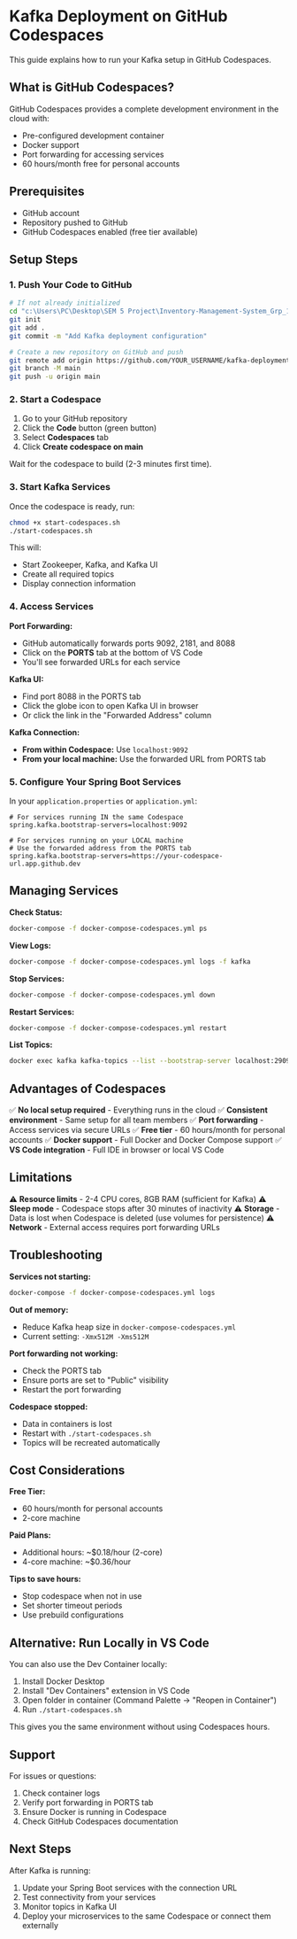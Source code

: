 # Kafka Deployment on GitHub Codespaces

This guide explains how to run your Kafka setup in GitHub Codespaces.

## What is GitHub Codespaces?

GitHub Codespaces provides a complete development environment in the cloud with:
- Pre-configured development container
- Docker support
- Port forwarding for accessing services
- 60 hours/month free for personal accounts

## Prerequisites

- GitHub account
- Repository pushed to GitHub
- GitHub Codespaces enabled (free tier available)

## Setup Steps

### 1. Push Your Code to GitHub

```bash
# If not already initialized
cd "c:\Users\PC\Desktop\SEM 5 Project\Inventory-Management-System_Grp_16\gcp-kafka-deployment"
git init
git add .
git commit -m "Add Kafka deployment configuration"

# Create a new repository on GitHub and push
git remote add origin https://github.com/YOUR_USERNAME/kafka-deployment.git
git branch -M main
git push -u origin main
```

### 2. Start a Codespace

1. Go to your GitHub repository
2. Click the **Code** button (green button)
3. Select **Codespaces** tab
4. Click **Create codespace on main**

Wait for the codespace to build (2-3 minutes first time).

### 3. Start Kafka Services

Once the codespace is ready, run:

```bash
chmod +x start-codespaces.sh
./start-codespaces.sh
```

This will:
- Start Zookeeper, Kafka, and Kafka UI
- Create all required topics
- Display connection information

### 4. Access Services

**Port Forwarding:**
- GitHub automatically forwards ports 9092, 2181, and 8088
- Click on the **PORTS** tab at the bottom of VS Code
- You'll see forwarded URLs for each service

**Kafka UI:**
- Find port 8088 in the PORTS tab
- Click the globe icon to open Kafka UI in browser
- Or click the link in the "Forwarded Address" column

**Kafka Connection:**
- **From within Codespace:** Use `localhost:9092`
- **From your local machine:** Use the forwarded URL from PORTS tab

### 5. Configure Your Spring Boot Services

In your `application.properties` or `application.yml`:

```properties
# For services running IN the same Codespace
spring.kafka.bootstrap-servers=localhost:9092

# For services running on your LOCAL machine
# Use the forwarded address from the PORTS tab
spring.kafka.bootstrap-servers=https://your-codespace-url.app.github.dev
```

## Managing Services

**Check Status:**
```bash
docker-compose -f docker-compose-codespaces.yml ps
```

**View Logs:**
```bash
docker-compose -f docker-compose-codespaces.yml logs -f kafka
```

**Stop Services:**
```bash
docker-compose -f docker-compose-codespaces.yml down
```

**Restart Services:**
```bash
docker-compose -f docker-compose-codespaces.yml restart
```

**List Topics:**
```bash
docker exec kafka kafka-topics --list --bootstrap-server localhost:29092
```

## Advantages of Codespaces

✅ **No local setup required** - Everything runs in the cloud
✅ **Consistent environment** - Same setup for all team members
✅ **Port forwarding** - Access services via secure URLs
✅ **Free tier** - 60 hours/month for personal accounts
✅ **Docker support** - Full Docker and Docker Compose support
✅ **VS Code integration** - Full IDE in browser or local VS Code

## Limitations

⚠️ **Resource limits** - 2-4 CPU cores, 8GB RAM (sufficient for Kafka)
⚠️ **Sleep mode** - Codespace stops after 30 minutes of inactivity
⚠️ **Storage** - Data is lost when Codespace is deleted (use volumes for persistence)
⚠️ **Network** - External access requires port forwarding URLs

## Troubleshooting

**Services not starting:**
```bash
docker-compose -f docker-compose-codespaces.yml logs
```

**Out of memory:**
- Reduce Kafka heap size in `docker-compose-codespaces.yml`
- Current setting: `-Xmx512M -Xms512M`

**Port forwarding not working:**
- Check the PORTS tab
- Ensure ports are set to "Public" visibility
- Restart the port forwarding

**Codespace stopped:**
- Data in containers is lost
- Restart with `./start-codespaces.sh`
- Topics will be recreated automatically

## Cost Considerations

**Free Tier:**
- 60 hours/month for personal accounts
- 2-core machine

**Paid Plans:**
- Additional hours: ~$0.18/hour (2-core)
- 4-core machine: ~$0.36/hour

**Tips to save hours:**
- Stop codespace when not in use
- Set shorter timeout periods
- Use prebuild configurations

## Alternative: Run Locally in VS Code

You can also use the Dev Container locally:

1. Install Docker Desktop
2. Install "Dev Containers" extension in VS Code
3. Open folder in container (Command Palette → "Reopen in Container")
4. Run `./start-codespaces.sh`

This gives you the same environment without using Codespaces hours.

## Support

For issues or questions:
1. Check container logs
2. Verify port forwarding in PORTS tab
3. Ensure Docker is running in Codespace
4. Check GitHub Codespaces documentation

## Next Steps

After Kafka is running:
1. Update your Spring Boot services with the connection URL
2. Test connectivity from your services
3. Monitor topics in Kafka UI
4. Deploy your microservices to the same Codespace or connect them externally
